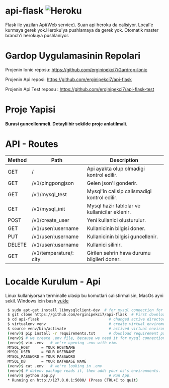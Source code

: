 # api-flask ![Heroku](https://heroku-badge.herokuapp.com/?app=gardrop-api)
Flask ile yazilan Api(Web service). Suan api heroku da calisiyor. Local'e kurmaya gerek yok.Heroku'ya pushlamaya da gerek yok. Otomatik master branch'i herokuya pushlaniyor.

# Gardop Uygulamasinin Repolari

Projenin Ionic reposu: https://github.com/erginipekci7/Gardrop-Ionic

Projenin Api reposi: https://github.com/erginipekci7/api-flask

Projenin Api Test reposu : https://github.com/erginipekci7/api-flask-test

# Proje Yapisi
<h4>Burasi guncellenmeli. Detayli bir sekilde proje anlatilmali.</h4>

# API - Routes

| Method  | Path                   | Description                                   |
| ------- |---------------------   |-----------------------------------------------|
| GET     | /                      | Api ayakta olup olmadigi kontrol edilir.      |
| GET     | /v1/pingpongjson       | Gelen json'i gonderir.                        |
| GET     | /v1/mysql_test         | Mysql'in calisip calismadigi kontrol edilir.  |
| GET     | /v1/mysql_init         | Mysql hazir tablolar ve kullanicilar eklenir. |
| POST    | /v1/create_user        | Yeni kullanici olusturulur.                   |
| GET     | /v1/user/:username     | Kullanicinin bilgisi doner.                   |
| PUT     | /v1/user/:username     | Kullanicinin bilgisi guncellenir.             |
| DELETE  | /v1/user/:username     | Kullanici silinir.                            |
| GET     | /v1/temperature/: city | Girilen sehrin hava durumu bilgileri doner.   |

# Localde Kurulum - Api
<p>Linux kullaniyorsan terminalle ulasip bu komutlari calistirmalisin, MacOs ayni sekil. Windows icin bash <a href="https://www.howtogeek.com/249966/how-to-install-and-use-the-linux-bash-shell-on-windows-10/">yukle</a></p>


```bash
 $ sudo apt-get install libmysqlclient-dev  # for mysql connection for ubuntu
 $ git clone https://github.com/erginipekci7/api-flask  # First download repo
 $ cd api-flask                               # changed active directory to repo
 $ virtualenv venv                            # create virtual enviroment
 $ source venv/bin/activate                   # actived virtual environment
 (venv)$ pip install -r requirements.txt      # download requirement packages.
 (venv)$ # we create .env file, because we need it for mysql connection
 (venv)$ vim .env   # we're opening .env with vim.
 MYSQL_HOST     = YOUR HOSTNAME
 MYSQL_USER     = YOUR USERNAME
 MYSQL_PASSWORD = YOUR PASSWORD
 MYSQL_DB       = YOUR DATABASE NAME
 (venv)$ cat .env   # we're looking in .env
 (venv)$ # dotenv package reads it, then adds your os's environments.
 (venv)$ python app.py                        # Run App.
 * Running on http://127.0.0.1:5000/ (Press CTRL+C to quit)
```
